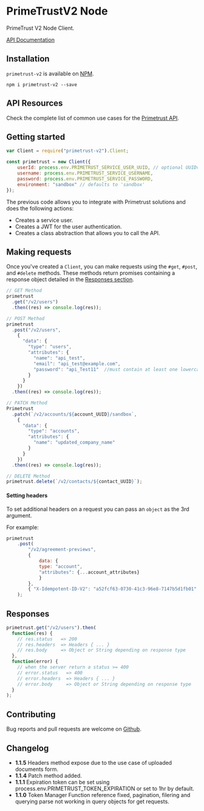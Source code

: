 # PrimeTrustV2 Node

PrimeTrust V2 Node Client.

[API Documentation](https://documentation.primetrust.com/)

## Installation

`primetrust-v2` is available on [NPM](https://www.npmjs.com/package/primetrust-v2).

```
npm i primetrust-v2 --save
```

## API Resources

Check the complete list of common use cases for the [Primetrust API](https://developers.primetrust.com/docs/api-resources-overview).

## Getting started

```javascript
var Client = require("primetrust-v2").Client;

const primetrust = new Client({
    userId: process.env.PRIMETRUST_SERVICE_USER_UUID, // optional UUIDv4 use as X-Idempotent-ID
    username: process.env.PRIMETRUST_SERVICE_USERNAME,
    password: process.env.PRIMETRUST_SERVICE_PASSWORD,
    environment: "sandbox" // defaults to 'sandbox'
});

```

The previous code allows you to integrate with Primetrust solutions and does the following actions:

* Creates a service user.
* Creates a JWT for the user authentication.
* Creates a class abstraction that allows you to call the API.

## Making requests

Once you've created a `Client`, you can make requests using the `#get`, `#post`,
and `#delete` methods. These methods return promises containing a response object
detailed in the [Responses section](#responses).

```javascript
// GET Method
primetrust
  .get("/v2/users")
  .then((res) => console.log(res));

// POST Method
primetrust
  .post("/v2/users",
    {
      "data": {
        "type": "users",
        "attributes": {
          "name": "api_test",
          "email": "api_test@example.com",
          "password": "api_Test11"  //must contain at least one lowercase letter, uppercase letter, and digit and must be at least eight characters in length.
        }
      }
    })
  .then((res) => console.log(res));

// PATCH Method
Primetrust
  .patch(`/v2/accounts/${account_UUID}/sandbox`,
    {
      "data": {
        "type": "accounts",
        "attributes": {
          "name": "updated_company_name"
        }
      }
    })
  .then((res) => console.log(res));

// DELETE Method
primetrust.delete(`/v2/contacts/${contact_UUID}`);
```

#### Setting headers

To set additional headers on a request you can pass an `object` as the 3rd argument.

For example:

```javascript
primetrust
    .post(
        "/v2/agreement-previews",
        { 
            data: {
            type: "account",
            "attributes": {...account_attributes}
            } 
        },
        { "X-Idempotent-ID-V2": "a52fcf63-0730-41c3-96e8-7147b5d1fb01" }
    );
```

## Responses

```javascript
primetrust.get("/v2/users").then(
  function(res) {
    // res.status   => 200
    // res.headers  => Headers { ... }
    // res.body     => Object or String depending on response type
  },
  function(error) {
    // when the server return a status >= 400
    // error.status   => 400
    // error.headers  => Headers { ... }
    // error.body     => Object or String depending on response type
  }
);
```

## Contributing

Bug reports and pull requests are welcome on [Github](https://github.com/mauroalejandrojm/primetrust-v2/issues).

## Changelog
- **1.1.5** Headers method expose due to the use case of uploaded documents form.
- **1.1.4** Patch method added.
- **1.1.1** Expiration token can be set using process.env.PRIMETRUST_TOKEN_EXPIRATION or set to 1hr by default. 
- **1.1.0** Token Manager Function reference fixed, pagination, filering and querying parse not working in query objects for get requests. 